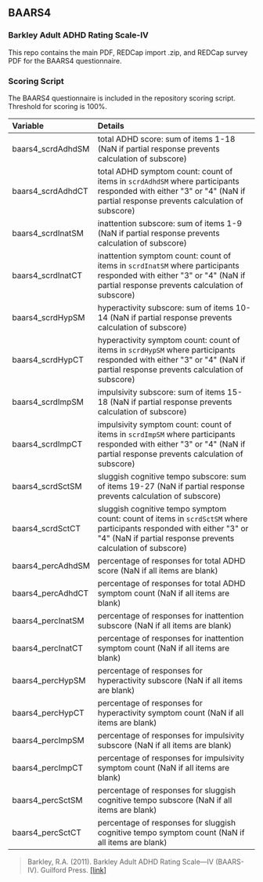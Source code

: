 ## BAARS4
### Barkley Adult ADHD Rating Scale-IV

This repo contains the main PDF, REDCap import .zip, and REDCap survey PDF for the BAARS4 questionnaire.


### Scoring Script
The BAARS4 questionnaire is included in the repository scoring script. Threshold for scoring is 100%.

| Variable | Details |
| :--  | :--  |
| baars4_scrdAdhdSM | total ADHD score: sum of items 1-18 (NaN if partial response prevents calculation of subscore) |
| baars4_scrdAdhdCT | total ADHD symptom count: count of items in `scrdAdhdSM` where participants responded with either "3" or "4" (NaN if partial response prevents calculation of subscore) |
| baars4_scrdInatSM | inattention subscore: sum of items 1-9 (NaN if partial response prevents calculation of subscore) |
| baars4_scrdInatCT | inattention symptom count: count of items in `scrdInatSM` where participants responded with either "3" or "4" (NaN if partial response prevents calculation of subscore) |
| baars4_scrdHypSM | hyperactivity subscore: sum of items 10-14 (NaN if partial response prevents calculation of subscore) |
| baars4_scrdHypCT | hyperactivity symptom count: count of items in `scrdHypSM` where participants responded with either "3" or "4" (NaN if partial response prevents calculation of subscore) |
| baars4_scrdImpSM | impulsivity subscore: sum of items 15-18 (NaN if partial response prevents calculation of subscore) |
| baars4_scrdImpCT | impulsivity symptom count: count of items in `scrdImpSM` where participants responded with either "3" or "4" (NaN if partial response prevents calculation of subscore) |
| baars4_scrdSctSM | sluggish cognitive tempo subscore: sum of items 19-27 (NaN if partial response prevents calculation of subscore) |
| baars4_scrdSctCT | sluggish cognitive tempo symptom count: count of items in `scrdSctSM` where participants responded with either "3" or "4" (NaN if partial response prevents calculation of subscore) |
| baars4_percAdhdSM | percentage of responses for total ADHD score (NaN if all items are blank) |
| baars4_percAdhdCT | percentage of responses for total ADHD symptom count (NaN if all items are blank) |
| baars4_percInatSM | percentage of responses for inattention subscore (NaN if all items are blank) |
| baars4_percInatCT | percentage of responses for inattention symptom count (NaN if all items are blank) |
| baars4_percHypSM | percentage of responses for hyperactivity subscore (NaN if all items are blank) |
| baars4_percHypCT | percentage of responses for hyperactivity symptom count (NaN if all items are blank) |
| baars4_percImpSM | percentage of responses for impulsivity subscore (NaN if all items are blank) |
| baars4_percImpCT | percentage of responses for impulsivity symptom count (NaN if all items are blank) |
| baars4_percSctSM | percentage of responses for sluggish cognitive tempo subscore (NaN if all items are blank) |
| baars4_percSctCT | percentage of responses for sluggish cognitive tempo symptom count (NaN if all items are blank) |

> Barkley, R.A. (2011). Barkley Adult ADHD Rating Scale—IV (BAARS-IV). Guilford Press. [[link]](https://www.guilford.com/books/Barkley-Adult-ADHD-Rating-Scale-IV-BAARS-IV/Russell-Barkley/9781609182038)